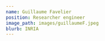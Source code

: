 ```yaml
---
name: Guillaume	Favelier
position: Researcher engineer
image_path: images/guillaumeF.jpeg
blurb: INRIA
---
```

